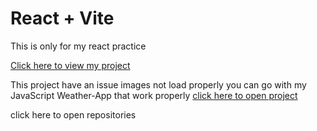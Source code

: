# React + Vite
<p>This is only for my react practice </p>
<p><a href="https://omchy34.github.io/React-Weather-App/">Click here to view my project </a> </p>
This project have an issue images not load properly you can go with my JavaScript Weather-App that work properly <a href="https://omchy34.github.io/Weather-app/"> click here to open project </a>
<p> <a hreft="https://github.com/omchy34/Weather-app"></a> click here to open repositories </p>
 
